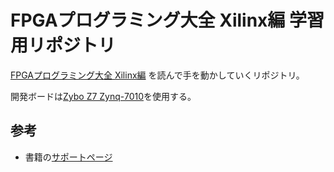 # FPGAプログラミング大全 Xilinx編 学習用リポジトリ

[FPGAプログラミング大全 Xilinx編](https://www.shuwasystem.co.jp/book/9784798047539.html) を読んで手を動かしていくリポジトリ。

開発ボードは[Zybo Z7 Zynq-7010](https://akizukidenshi.com/catalog/g/gM-12552/)を使用する。

## 参考
- 書籍の[サポートページ](https://www.shuwasystem.co.jp/support/7980html/4753.html)
